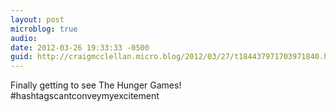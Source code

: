 ```yaml
---
layout: post
microblog: true
audio: 
date: 2012-03-26 19:33:33 -0500
guid: http://craigmcclellan.micro.blog/2012/03/27/t184437971703971840.html
---
```

Finally getting to see The Hunger Games! #hashtagscantconveymyexcitement
